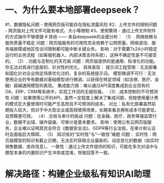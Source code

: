 <h1>一、为什么要本地部署deepseek？</h1>
    #1、数据隐私问题 - 使用网页版可能存在隐私泄露风险
    #2、上传文件的限制问题 - 网页版对上传文件可能有格式、大小等限制
    #3、使用繁琐 - 通过上传文件附件的方式操作不够便捷
    # 其他 —— 来自deepseek的全面分析：
    （1）. 网络依赖与服务质量不稳定
    问题：网页版服务的可用性完全依赖于公网质量。网络波动、服务端故障或地区性访问限制都可能中断关键业务。
    影响：对于需要7x24小时稳定运行的业务流程（如客服机器人、内部决策支持系统），这种不确定性是不可接受的。
    （2）. 功能与定制化的天花板
    问题：网页版提供的是通用、标准化的功能。你无法对其进行底层的、针对性的优化。
    具体表现：
        提示词工程受限：无法部署和固化针对企业特定场景优化过的、复杂的系统提示词。
        模型微调不可行：无法使用企业的专有数据对基础模型进行微调，以获得在特定领域（如法律、医疗、金融）超越通用模型的表现。
        集成能力弱：难以通过API深度集成到企业现有的OA、ERP、CRM等系统中，实现工作流的无缝衔接。
    （3）.成本控制的不可预测性
        问题：如果使用公开的API，虽然一定程度上解决了集成问题，但按使用量计费的模式在大量使用时可能产生高昂且不可预测的成本。
        对比：私有化部署虽然前期投入较大，但对于中大型企业或高频使用场景，长期来看总拥有成本可能更低，且预算更可控。
    （4）.合规与审计的挑战
        问题：在金融、医疗、政务等强监管行业，数据不出域、操作留痕、可审计是基本要求。
        影响：使用公有云网页版服务，企业难以证明其完全符合《数据安全法》、GDPR等行业法规，在审计和认证时会面临巨大障碍。
     （5）.知识库的“实时性”与“一致性”难题
        问题：
            实时性：网页版模型的知识有截止日期，无法实时获取企业最新的、动态变化的数据（如实时销售数据、库存信息）。
            一致性：通过上传文件提供的知识，可能在多次对话中与模型本身的内置知识产生冲突或混淆，导致回答不一致。
<h1>解决路径：构建企业级私有知识AI助理</h1>
